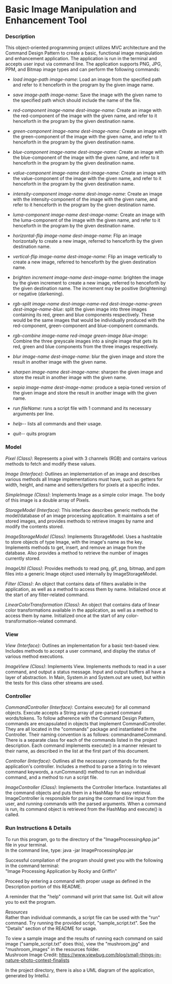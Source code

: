 # Basic Image Manipulation and Enhancement Tool #

### Description ### 

This object-oriented programming project utilizes MVC architecture
and the Command Design Pattern to create a basic, functional
image manipulation and enhancement application. The application
is run in the terminal and accepts user input via command line.
The application supports PNG, JPG, PPM, and Bitmap image types and can
perform the following commands:

- *load image-path image-name*: Load an image from the specified path and refer
  to it henceforth in the program by the given image name.


- *save image-path image-name*: Save the image with the given name to the
  specified path which should include the name of the file.


- *red-component image-name dest-image-name*: Create an image with the
  red-component of the image with the given name, and refer to it henceforth in
  the program by the given destination name.


- *green-component image-name dest-image-name*: Create an image with the
  green-component of the image with the given name, and refer to it henceforth in
  the program by the given destination name.


- *blue-component image-name dest-image-name*: Create an image with the
  blue-component of the image with the given name, and refer to it henceforth in
  the program by the given destination name.


- *value-component image-name dest-image-name*: Create an image with the
  value-component of the image with the given name, and refer to it henceforth in
  the program by the given destination name.


- *intensity-component image-name dest-image-name*: Create an image with the
  intensity-component of the image with the given name, and refer to it henceforth in
  the program by the given destination name.


- *luma-component image-name dest-image-name*: Create an image with the
  luma-component of the image with the given name, and refer to it henceforth in
  the program by the given destination name.


- *horizontal-flip image-name dest-image-name*: Flip an image horizontally
  to create a new image, referred to henceforth by the given destination name.


- *vertical-flip image-name dest-image-name*: Flip an image vertically
  to create a new image, referred to henceforth by the given destination name.


- *brighten increment image-name dest-image-name*: brighten the image by the given
  increment to create a new image, referred to henceforth by the given destination
  name. The increment may be positive (brightening) or negative (darkening).


- *rgb-split image-name dest-image-name-red dest-image-name-green
  dest-image-name-blue*: split the given image into three images containing
  its red, green and blue components respectively. These would be the same
  images that would be individually produced with the red-component,
  green-component and blue-component commands.


- *rgb-combine image-name red-image green-image blue-image*: Combine the
  three greyscale images into a single image that gets its red, green and
  blue components from the three images respectively.


- *blur image-name dest-image-name*: blur the given image and
  store the result in another image with the given name.


- *sharpen image-name dest-image-name*: sharpen the given image and
  store the result in another image with the given name.


- *sepia image-name dest-image-name*: produce a sepia-toned version of
  the given image and store the result in another image with the given name.


- *run fileName*: runs a script file with 1 command and its necessary arguments per line.


- *help--* lists all commands and their usage.


- *quit--* quits program

### Model ###

*Pixel (Class)*: Represents a pixel with 3 channels (RGB) and contains various methods
to fetch and modify these values.

*Image (Interface)*: Outlines an implementation of an image and describes various methods
all Image implementations must have, such as getters for width, height, and name and
setters/getters for pixels at a specific index.

*SimpleImage (Class)*: Implements Image as a simple color image. The body of this
image is a double array of Pixels.

*StorageModel (Interface)*: This interface describes generic methods the model/database of
an image processing application. It maintains a set of stored images, and provides
methods to retrieve images by name and modify the contents stored.

*ImageStorageModel (Class)*: Implements StorageModel. Uses a hashtable to store
objects of type Image, with the image's name as the key. Implements methods to
get, insert, and remove an image from the database. Also provides a method to retrieve
the number of images currently stored.

*ImageUtil (Class)*: Provides methods to read png, gif, png, bitmap, and ppm files
into a generic Image object used internally by ImageStorageModel.

*Filter (Class)*: An object that contains data of filters available in
the application, as well as a method to access them by name. Initialized once at the start of
any filter-related command.

*LinearColorTransformation (Class)*: An object that contains data of linear color transformations
available in the application, as well as a method to access them by name. Initialized once at the
start of any color-transformation-related command.

### View ###

*View (Interface)*: Outlines an implementation for a basic text-based view.
Includes methods to accept a user command, and display the status of various method
executions.

*ImageView (Class)*: Implements View. Implements methods to read in a user command, and output a
status message.
Input and output buffers all have a layer of abstraction. In Main, System.in and
System.out are used, but within the tests for this class other streams are used.

### Controller ###

*CommandController (Interface)*: Contains execute() for all command objects.
Execute accepts a String array of pre-parsed command words/tokens. To follow adherence with the
Command Design
Pattern, commands are encapsulated in objects that implement
CommandController. They are all located in the "commands" package and instantiated in the
Controller.
Their naming convention is as follows: commandnameCommand. There is a separate class for each of the
commands
listed in the project description. Each command implements execute() in a manner relevant to their
name, as described
in the list at the first part of this document.

*Controller (Interface)*: Outlines all the necessary commands for the application's controller.
Includes a method to parse a String in to relevant command keywords, a runCommand() method
to run an individual command, and a method to run a script file.

*ImageController (Class)*: Implements the Controller Interface. Instantiates all the command objects
and puts them
in a HashMap for easy retrieval. ImageController is responsible for parsing the command line input
from the user,
and running commands with the parsed arguments. When a command is run, its command object is
retrieved from the HashMap and
execute() is called.

### Run Instructions & Details ###

To run this program, go to the directory of the "ImageProcessingApp.jar" file in your terminal.  
In the command line, type: java -jar ImageProcessingApp.jar

Successful compilation of the program should greet you with the following in the
command terminal:  
"Image Processing Application by Rocky and Griffin"

Proceed by entering a command with proper usage as defined in the Description portion of this
README.

A reminder that the "help" command will print that same list. Quit will allow you to exit the
program.

*Resources*  
Rather than individual commands, a script file can be used with the "run" command.
Try running the provided script, "sample_script.txt". See the "Details" section of the README for
usage.

To view a sample image and the results of running each command on said image ("sample_script.txt"
does this),
view the "mushroom.jpg" and "mushroom_images" in the resources folder.  
Mushroom Image Credit: https://www.viewbug.com/blog/small-things-in-nature-photo-contest-finalists

In the project directory, there is also a UML diagram of the application, generated by IntelliJ. 



